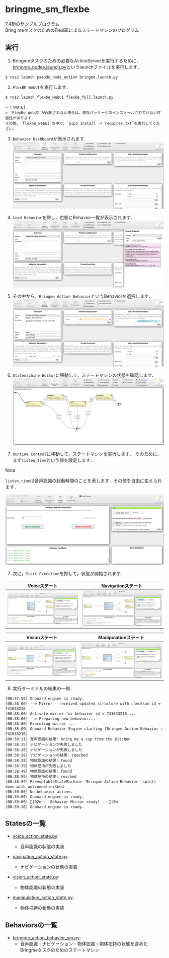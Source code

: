 # bringme_sm_flexbe

7.4節のサンプルプログラム  
Bring meタスクのためのFlexBEによるステートマシンのプログラム


## 実行

1. Bringmeタスクのための必要なActionServerを実行するために，[bringme_nodes.launch.py](../pseudo_node_action/launch/bringme_nodes.launch.py)というlaunchファイルを実行します．
  ```console
  $ ros2 launch pseudo_node_action bringme.launch.py
  ```

2. `FlexBE WebUI`を実行します．
  ```console
  $ ros2 launch flexbe_webui flexbe_full.launch.py

> [!NOTE]
> `FlexBe WebUI`が起動されない場合は，依存パッケージのインストールされていない可能性があります．
その際，`flexbe_webui`の中で，`pip3 install -r requires.txt`を実行してください．
  ```

3. `Behavior Dashboard`が表示されます．
![](../docs/bringme_sm_flexbe/01_behavior_dashboard.png)

4. `Load Behavior`を押し，右側にBehavior一覧が表示されます．
![](../docs/bringme_sm_flexbe/02_load_behavior.png)

5. その中から，`Bringme Action Behavior`というBehaviorを選択します．
![](../docs/bringme_sm_flexbe/03_loaded_behavior.png)

6. `Statemachine Editor`に移動して，ステートマシンの状態を確認します．
![](../docs/bringme_sm_flexbe/04_statemachine_editor.png)

7. `Runtime Control`に移動して，ステートマシンを実行します．
そのために，まず`listen_time`という値を設定します．

> [!NOTE]
> `listen_time`は音声認識の起動時間のことを表します．その値を自由に変えられます．

![](../docs/bringme_sm_flexbe/05_runtime_control.png)

7. 次に，`Start Execution`を押して，状態が開始されます．

| Voiceステート | Navigationステート |
| --- | --- |
| ![](../docs/bringme_sm_flexbe/06_voice.png) | ![](../docs/bringme_sm_flexbe/07_navigation.png) |

| Visionステート | Manipulationステート |
| --- | --- |
| ![](../docs/bringme_sm_flexbe/08_vision.png) | ![](../docs/bringme_sm_flexbe/09_manipulation.png) |

8. 実行ターミナルの結果の一例．
  ```console
  [00:37:59] Onboard engine is ready.
  [00:38:00] --> Mirror - received updated structure with checksum id = 741633216
  [00:38:00] Activate mirror for behavior id = 741633216 ...
  [00:38:00] --> Preparing new behavior...
  [00:38:00] Executing mirror ...
  [00:38:00] Onboard Behavior Engine starting [Bringme Action Behavior : 741633216]
  [00:38:11] 音声認識の結果: bring me a cup from the kitchen
  [00:38:15] ナビゲーションが失敗しました
  [00:38:18] ナビゲーションが失敗しました
  [00:38:28] ナビゲーションの結果: reached
  [00:38:38] 物体認識の結果: found
  [00:38:39] 物体把持が失敗しました
  [00:38:49] 物体認識の結果: found
  [00:38:59] 物体把持の結果: reached
  [00:38:59] PreemptableStateMachine 'Bringme Action Behavior' spin() - done with outcome=finished
  [00:39:00] No behavior active.
  [00:39:00] Onboard engine is ready.
  [00:39:00] [92m--- Behavior Mirror ready! ---[0m
  [00:39:10] Onboard engine is ready.
  ```


## Statesの一覧

* [voice_action_state.py](bringme_sm_flexbe_states/bringme_sm_flexbe_states/voice_action_state.py):
  * 音声認識の状態の実装

* [navigation_action_state.py](bringme_sm_flexbe_states/bringme_sm_flexbe_states/navigation_action_state.py):
  * ナビゲーションの状態の実装

* [vision_action_state.py](bringme_sm_flexbe_states/bringme_sm_flexbe_states/vision_action_state.py):
  * 物体認識の状態の実装

* [manipulation_action_state.py](bringme_sm_flexbe_states/bringme_sm_flexbe_states/manipulation_action_state.py):
  * 物体把持の状態の実装

## Behaviorsの一覧

* [bringme_action_behavior_sm.py](bringme_sm_flexbe_behaviors/bringme_sm_flexbe_behaviors/bringme_action_behavior_sm.py):
  * 音声認識・ナビゲーション・物体認識・物体把持の状態を含めたBringmeタスクのためのステートマシン 
